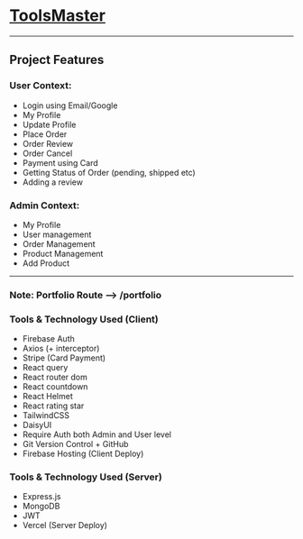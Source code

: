 # [ToolsMaster](https://parts-master-3afd9.web.app/)

---

## Project Features

### User Context:

- Login using Email/Google
- My Profile
- Update Profile
- Place Order
- Order Review
- Order Cancel
- Payment using Card
- Getting Status of Order (pending, shipped etc)
- Adding a review

### Admin Context:

- My Profile
- User management
- Order Management
- Product Management
- Add Product

---

### Note: Portfolio Route --> /portfolio

### Tools & Technology Used (Client)

- Firebase Auth
- Axios (+ interceptor)
- Stripe (Card Payment)
- React query
- React router dom
- React countdown
- React Helmet
- React rating star
- TailwindCSS
- DaisyUI
- Require Auth both Admin and User level
- Git Version Control + GitHub
- Firebase Hosting (Client Deploy)

### Tools & Technology Used (Server)

- Express.js
- MongoDB
- JWT
- Vercel (Server Deploy)
